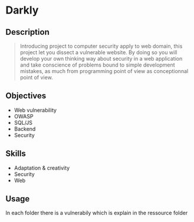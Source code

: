 # Darkly

## Description
>Introducing project to computer security apply to web domain, this project let you dissect a vulnerable website. By doing so you will develop your own thinking way about security in a web application and take conscience of problems bound to simple development mistakes, as much from programming point of view as conceptionnal point of view.

## Objectives
* Web vulnerability
* OWASP
* SQL/JS
* Backend
* Security

## Skills
* Adaptation & creativity
* Security
* Web

## Usage
In each folder there is a vulnerabily which is explain in the ressource folder
